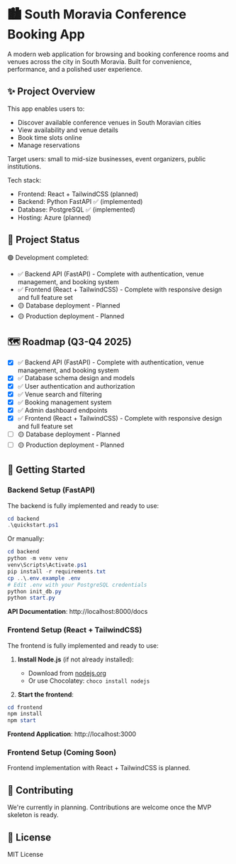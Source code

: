 # 🏙️ South Moravia Conference Booking App

A modern web application for browsing and booking conference rooms and venues across the city in South Moravia. Built for convenience, performance, and a polished user experience.

## ✨ Project Overview

This app enables users to:
- Discover available conference venues in South Moravian cities
- View availability and venue details
- Book time slots online
- Manage reservations

Target users: small to mid-size businesses, event organizers, public institutions.

Tech stack:  
- Frontend: React + TailwindCSS (planned)
- Backend: Python FastAPI ✅ (implemented)
- Database: PostgreSQL ✅ (implemented)
- Hosting: Azure (planned)



## 🚧 Project Status

🟢 Development completed:
- ✅ Backend API (FastAPI) - Complete with authentication, venue management, and booking system
- ✅ Frontend (React + TailwindCSS) - Complete with responsive design and full feature set
- 🟡 Database deployment - Planned
- 🟡 Production deployment - Planned

## 🗺️ Roadmap (Q3-Q4 2025)

- [x] ✅ Backend API (FastAPI) - Complete with authentication, venue management, and booking system
- [x] ✅ Database schema design and models
- [x] ✅ User authentication and authorization
- [x] ✅ Venue search and filtering
- [x] ✅ Booking management system
- [x] ✅ Admin dashboard endpoints
- [x] ✅ Frontend (React + TailwindCSS) - Complete with responsive design and full feature set
- [ ] 🟡 Database deployment - Planned  
- [ ] 🟡 Production deployment - Planned

## 🚀 Getting Started

### Backend Setup (FastAPI)

The backend is fully implemented and ready to use:

```powershell
cd backend
.\quickstart.ps1
```

Or manually:

```powershell
cd backend
python -m venv venv
venv\Scripts\Activate.ps1
pip install -r requirements.txt
cp ..\.env.example .env
# Edit .env with your PostgreSQL credentials
python init_db.py
python start.py
```

**API Documentation**: http://localhost:8000/docs

### Frontend Setup (React + TailwindCSS)

The frontend is fully implemented and ready to use:

1. **Install Node.js** (if not already installed):
   - Download from [nodejs.org](https://nodejs.org/)
   - Or use Chocolatey: `choco install nodejs`

2. **Start the frontend**:
```powershell
cd frontend
npm install
npm start
```

**Frontend Application**: http://localhost:3000

### Frontend Setup (Coming Soon)

Frontend implementation with React + TailwindCSS is planned.

## 🤝 Contributing

We're currently in planning. Contributions are welcome once the MVP skeleton is ready.

## 📄 License

MIT License

